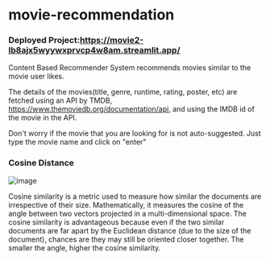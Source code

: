 # movie-recommendation
### Deployed Project:https://movie2-lb8ajx5wyywxprvcp4w8am.streamlit.app/

Content Based Recommender System recommends movies similar to the movie user likes.

The details of the movies(title, genre, runtime, rating, poster, etc) are fetched using an API by TMDB, https://www.themoviedb.org/documentation/api, and using the IMDB id of the movie in the API.

Don't worry if the movie that you are looking for is not auto-suggested. Just type the movie name and click on "enter"

### Cosine Distance

![image](https://github.com/nishantsingha13/movie-recommendation/assets/103675762/091aa3a6-26af-4c4d-8d57-1f8c1f767cbb)

Cosine similarity is a metric used to measure how similar the documents are irrespective of their size. Mathematically, it measures the cosine of the angle between two vectors projected in a multi-dimensional space. The cosine similarity is advantageous because even if the two similar documents are far apart by the Euclidean distance (due to the size of the document), chances are they may still be oriented closer together. The smaller the angle, higher the cosine similarity.
